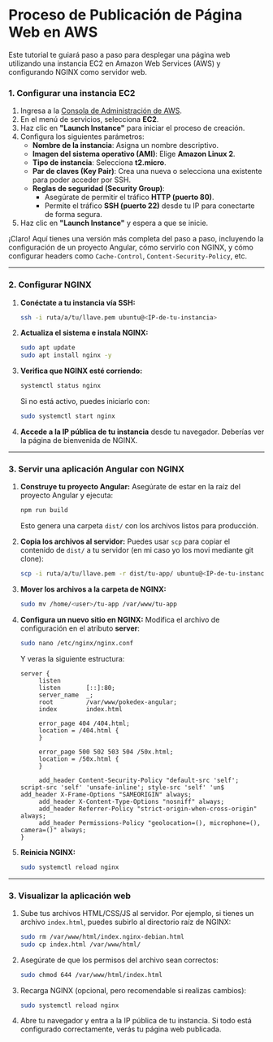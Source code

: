 # Proceso de Publicación de Página Web en AWS

Este tutorial te guiará paso a paso para desplegar una página web utilizando una instancia EC2 en Amazon Web Services (AWS) y configurando NGINX como servidor web.

### 1. Configurar una instancia EC2

1. Ingresa a la [Consola de Administración de AWS](https://aws.amazon.com/console/).
2. En el menú de servicios, selecciona **EC2**.
3. Haz clic en **"Launch Instance"** para iniciar el proceso de creación.
4. Configura los siguientes parámetros:
   - **Nombre de la instancia**: Asigna un nombre descriptivo.
   - **Imagen del sistema operativo (AMI)**: Elige **Amazon Linux 2**.
   - **Tipo de instancia**: Selecciona **t2.micro**.
   - **Par de claves (Key Pair)**: Crea una nueva o selecciona una existente para poder acceder por SSH.
   - **Reglas de seguridad (Security Group)**:
     - Asegúrate de permitir el tráfico **HTTP (puerto 80)**.
     - Permite el tráfico **SSH (puerto 22)** desde tu IP para conectarte de forma segura.
5. Haz clic en **"Launch Instance"** y espera a que se inicie.

¡Claro! Aquí tienes una versión más completa del paso a paso, incluyendo la configuración de un proyecto Angular, cómo servirlo con NGINX, y cómo configurar headers como `Cache-Control`, `Content-Security-Policy`, etc.

---

### 2. Configurar NGINX

1. **Conéctate a tu instancia vía SSH:**
   ```bash
   ssh -i ruta/a/tu/llave.pem ubuntu@<IP-de-tu-instancia>
   ```

2. **Actualiza el sistema e instala NGINX:**
   ```bash
   sudo apt update
   sudo apt install nginx -y
   ```

3. **Verifica que NGINX esté corriendo:**
   ```bash
   systemctl status nginx
   ```
   Si no está activo, puedes iniciarlo con:
   ```bash
   sudo systemctl start nginx
   ```

4. **Accede a la IP pública de tu instancia** desde tu navegador. Deberías ver la página de bienvenida de NGINX.

---

### 3. Servir una aplicación Angular con NGINX

1. **Construye tu proyecto Angular:**
   Asegúrate de estar en la raíz del proyecto Angular y ejecuta:
   ```bash
   npm run build
   ```
   Esto genera una carpeta `dist/` con los archivos listos para producción.

2. **Copia los archivos al servidor:**
   Puedes usar `scp` para copiar el contenido de `dist/` a tu servidor (en mi caso yo los movi mediante git clone):
   ```bash
   scp -i ruta/a/tu/llave.pem -r dist/tu-app/ ubuntu@<IP-de-tu-instancia>:/home/ubuntu/
   ```

3. **Mover los archivos a la carpeta de NGINX:**
   ```bash
   sudo mv /home/<user>/tu-app /var/www/tu-app
   ```

4. **Configura un nuevo sitio en NGINX:**
   Modifica el archivo de configuración en el atributo **server**:
   ```bash
   sudo nano /etc/nginx/nginx.conf
   ```

   Y veras la siguiente estructura:

   ```nginx
   server {
        listen  
        listen       [::]:80;
        server_name  _;
        root         /var/www/pokedex-angular;
        index        index.html

        error_page 404 /404.html;
        location = /404.html {
        }

        error_page 500 502 503 504 /50x.html;
        location = /50x.html {
        }

        add_header Content-Security-Policy "default-src 'self'; script-src 'self' 'unsafe-inline'; style-src 'self' 'un$        add_header X-Frame-Options "SAMEORIGIN" always;
        add_header X-Content-Type-Options "nosniff" always;
        add_header Referrer-Policy "strict-origin-when-cross-origin" always;
        add_header Permissions-Policy "geolocation=(), microphone=(), camera=()" always;
   }
   ```

5. **Reinicia NGINX:**
   ```bash
   sudo systemctl reload nginx
   ```

---

### 3. Visualizar la aplicación web

1. Sube tus archivos HTML/CSS/JS al servidor. Por ejemplo, si tienes un archivo `index.html`, puedes subirlo al directorio raíz de NGINX:
   ```bash
   sudo rm /var/www/html/index.nginx-debian.html
   sudo cp index.html /var/www/html/
   ```

2. Asegúrate de que los permisos del archivo sean correctos:
   ```bash
   sudo chmod 644 /var/www/html/index.html
   ```

3. Recarga NGINX (opcional, pero recomendable si realizas cambios):
   ```bash
   sudo systemctl reload nginx
   ```

4. Abre tu navegador y entra a la IP pública de tu instancia. Si todo está configurado correctamente, verás tu página web publicada.

